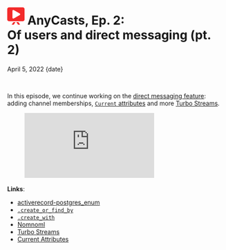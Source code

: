 # <img src="/public/images/demo.svg" class="blog--title-icon"> AnyCasts, Ep. 2:<br>Of users and direct messaging (pt. 2)

April 5, 2022
{date}

<br/>

<div class="divider"></div>

In this episode, we continue working on the [direct messaging feature](https://github.com/anycable/anycasts/issues/1): adding channel memberships, [`Current` attributes][current] and more [Turbo Streams][turbo-streams].

<figure class="blog--figure">
  <iframe class="blog--youtube" src="https://www.youtube.com/embed/fZqQbgj_y8E" title="YouTube video player" frameborder="0" allow="accelerometer; autoplay; clipboard-write; encrypted-media; gyroscope; picture-in-picture" allowfullscreen></iframe>
</figure>

<div class="divider"></div>

**Links**:

- [activerecord-postgres_enum](https://github.com/bibendi/activerecord-postgres_enum)
- [`.create_or_find_by`](https://edgeapi.rubyonrails.org/classes/ActiveRecord/Relation.html#method-i-create_or_find_by)
- [`.create_with`](https://edgeapi.rubyonrails.org/classes/ActiveRecord/QueryMethods.html#method-i-create_with)
- [Nomnoml](https://www.nomnoml.com)
- [Turbo Streams][turbo-streams]
- [Current Attributes][current]

[pro]: https://anycable.io/#pro
[hotwire]: https://hotwired.dev
[turbo-streams]: https://turbo.hotwired.dev/reference/streams
[current]: https://edgeapi.rubyonrails.org/classes/ActiveSupport/CurrentAttributes.html
